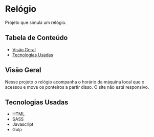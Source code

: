 # Relógio

Projeto que simula um relógio.

## Tabela de Conteúdo

- [Visão Geral](#vis%C3%A3o-geral)
- [Tecnologias Usadas](#tecnologias-usadas)

## Visão Geral

Nesse projeto o relógio acompanha o horário da máquina local que o acessou e move os ponteiros a partir disso. O site não está responsivo.

## Tecnologias Usadas

- HTML
- SASS
- Javascript
- Gulp
